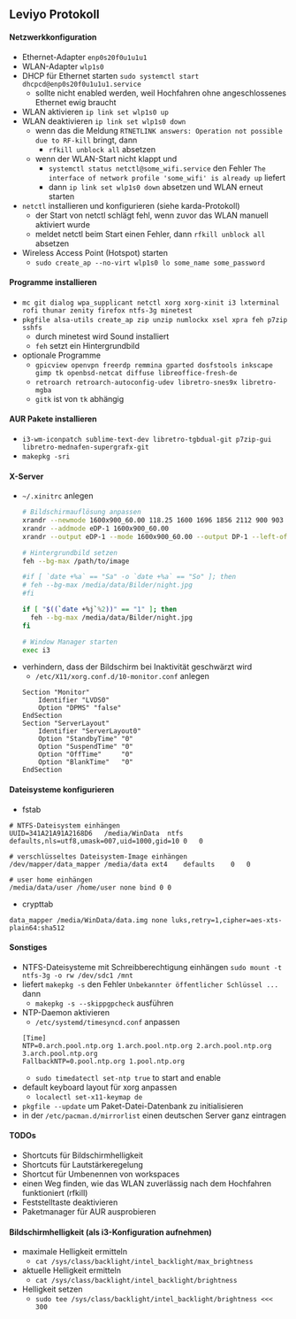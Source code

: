 ## Leviyo Protokoll

#### Netzwerkkonfiguration

- Ethernet-Adapter `enp0s20f0u1u1u1`
- WLAN-Adapter `wlp1s0`
- DHCP für Ethernet starten `sudo systemctl start dhcpcd@enp0s20f0u1u1u1.service`
  - sollte nicht enabled werden, weil Hochfahren ohne angeschlossenes Ethernet ewig braucht
- WLAN aktivieren   `ip link set wlp1s0 up`
- WLAN deaktivieren `ip link set wlp1s0 down`
  - wenn das die Meldung `RTNETLINK answers: Operation not possible due to RF-kill` bringt, dann
    - `rfkill unblock all` absetzen
  - wenn der WLAN-Start nicht klappt und
    - `systemctl status netctl@some_wifi.service` den Fehler `The interface of network profile 'some_wifi' is already up` liefert
    - dann `ip link set wlp1s0 down` absetzen und WLAN erneut starten
- `netctl` installieren und konfigurieren (siehe karda-Protokoll)
  - der Start von netctl schlägt fehl, wenn zuvor das WLAN manuell aktiviert wurde
  - meldet netctl beim Start einen Fehler, dann `rfkill unblock all` absetzen
- Wireless Access Point (Hotspot) starten
  - `sudo create_ap --no-virt wlp1s0 lo some_name some_password`

#### Programme installieren

- `mc git dialog wpa_supplicant netctl xorg xorg-xinit i3 lxterminal rofi thunar zenity firefox ntfs-3g minetest`
- `pkgfile alsa-utils create_ap zip unzip numlockx xsel xpra feh p7zip sshfs`
  - durch minetest wird Sound installiert
  - `feh` setzt ein Hintergrundbild
- optionale Programme
  - `gpicview openvpn freerdp remmina gparted dosfstools inkscape gimp tk openbsd-netcat diffuse libreoffice-fresh-de`
  - `retroarch retroarch-autoconfig-udev libretro-snes9x libretro-mgba`
  - `gitk` ist von `tk` abhängig

#### AUR Pakete installieren

- `i3-wm-iconpatch sublime-text-dev libretro-tgbdual-git p7zip-gui libretro-mednafen-supergrafx-git`
- `makepkg -sri`

#### X-Server

- `~/.xinitrc` anlegen
  ```bash
  # Bildschirmauflösung anpassen
  xrandr --newmode 1600x900_60.00 118.25 1600 1696 1856 2112 900 903 908 934 -hsync +vsync
  xrandr --addmode eDP-1 1600x900_60.00
  xrandr --output eDP-1 --mode 1600x900_60.00 --output DP-1 --left-of eDP-1 --primary

  # Hintergrundbild setzen
  feh --bg-max /path/to/image

  #if [ `date +%a` == "Sa" -o `date +%a` == "So" ]; then
  #	feh --bg-max /media/data/Bilder/night.jpg
  #fi

  if [ "$((`date +%j`%2))" == "1" ]; then
  	feh --bg-max /media/data/Bilder/night.jpg
  fi

  # Window Manager starten
  exec i3
  ```
- verhindern, dass der Bildschirm bei Inaktivität geschwärzt wird
  - `/etc/X11/xorg.conf.d/10-monitor.conf` anlegen
  ```
  Section "Monitor"
      Identifier "LVDS0"
      Option "DPMS" "false"
  EndSection
  Section "ServerLayout"
      Identifier "ServerLayout0"
      Option "StandbyTime" "0"
      Option "SuspendTime" "0"
      Option "OffTime"     "0"
      Option "BlankTime"   "0"
  EndSection
  ```

#### Dateisysteme konfigurieren

- fstab
```
# NTFS-Dateisystem einhängen
UUID=341A21A91A2168D6	/media/WinData	ntfs	defaults,nls=utf8,umask=007,uid=1000,gid=10	0	0

# verschlüsseltes Dateisystem-Image einhängen
/dev/mapper/data_mapper	/media/data	ext4	defaults	0	0

# user home einhängen
/media/data/user /home/user none bind 0 0
```

- crypttab
```
data_mapper /media/WinData/data.img none luks,retry=1,cipher=aes-xts-plain64:sha512
```

#### Sonstiges

- NTFS-Dateisysteme mit Schreibberechtigung einhängen 
  `sudo mount -t ntfs-3g -o rw /dev/sdc1 /mnt`
- liefert `makepkg -s` den Fehler `Unbekannter öffentlicher Schlüssel ...` dann
  - `makepkg -s --skippgpcheck` ausführen
- NTP-Daemon aktivieren
  - `/etc/systemd/timesyncd.conf` anpassen
  ```
  [Time]
  NTP=0.arch.pool.ntp.org 1.arch.pool.ntp.org 2.arch.pool.ntp.org 3.arch.pool.ntp.org
  FallbackNTP=0.pool.ntp.org 1.pool.ntp.org
  ```
  - `sudo timedatectl set-ntp true` to start and enable
- default keyboard layout für xorg anpassen
  - `localectl set-x11-keymap de`
- `pkgfile --update` um Paket-Datei-Datenbank zu initialisieren
- in der `/etc/pacman.d/mirrorlist` einen deutschen Server ganz eintragen

#### TODOs

- Shortcuts für Bildschirmhelligkeit
- Shortcuts für Lautstärkeregelung
- Shortcut für Umbenennen von workspaces
- einen Weg finden, wie das WLAN zuverlässig nach dem Hochfahren funktioniert (rfkill)
- Feststelltaste deaktivieren
- Paketmanager für AUR ausprobieren

#### Bildschirmhelligkeit (als i3-Konfiguration aufnehmen)

- maximale Helligkeit ermitteln
  - `cat /sys/class/backlight/intel_backlight/max_brightness`
- aktuelle Helligkeit ermitteln
  - `cat /sys/class/backlight/intel_backlight/brightness`
- Helligkeit setzen
  - `sudo tee /sys/class/backlight/intel_backlight/brightness <<< 300`
